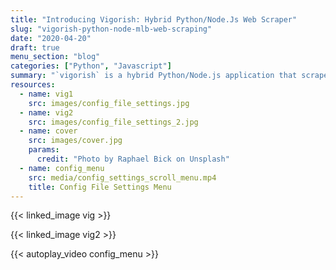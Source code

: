 ```yaml
---
title: "Introducing Vigorish: Hybrid Python/Node.Js Web Scraper"
slug: "vigorish-python-node-mlb-web-scraping"
date: "2020-04-20"
draft: true
menu_section: "blog"
categories: ["Python", "Javascript"]
summary: "`vigorish` is a hybrid Python/Node.js application that scrapes MLB data from mlb.com, brooksbaseball.net and baseball-reference.com."
resources:
  - name: vig1
    src: images/config_file_settings.jpg
  - name: vig2
    src: images/config_file_settings_2.jpg
  - name: cover
    src: images/cover.jpg
    params:
      credit: "Photo by Raphael Bick on Unsplash"
  - name: config_menu
    src: media/config_settings_scroll_menu.mp4
    title: Config File Settings Menu
---
```


{{< linked_image vig >}}

{{< linked_image vig2 >}}

{{< autoplay_video config_menu >}}
